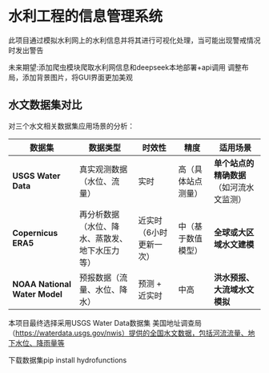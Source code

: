 # 水利工程的信息管理系统
此项目通过模拟水利网上的水利信息并将其进行可视化处理，当可能出现警戒情况时发出警告

未来期望:添加爬虫模块爬取水利网信息和deepseek本地部署+api调用
调整布局，添加背景图片，将GUI界面更加美观

## 水文数据集对比
对三个水文相关数据集应用场景的分析：

| 数据集 | 数据类型 | 时效性 | 精度 | 适用场景 |
|---|---|---|---|---|
| **USGS Water Data** | 真实观测数据（水位、流量） | 实时 | 高（具体站点测量） | **单个站点的精确数据**（如河流水文监测） |
| **Copernicus ERA5** | 再分析数据（水位、降水、蒸散发、地下水压力等） | 近实时（6小时更新一次） | 中（基于数值模型） | **全球或大区域水文建模** |
| **NOAA National Water Model** | 预报数据（流量、水位、降水） | 预测 + 近实时 | 中高 | **洪水预报、大流域水文模拟** |

本项目最终选择采用USGS Water Data数据集
美国地址调查局（https://waterdata.usgs.gov/nwis）提供的全国水文数据，包括河流流量、地下水位、降雨量等

下载数据集pip install hydrofunctions
